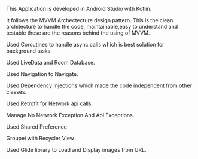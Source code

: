 This Application is developed in Android Studio with Kotlin.

It follows the MVVM Archectecture design pattern.
This is the clean architecture to handle the code, maintainable,easy to understand and testable these are the
reasons behind the using of MVVM.

Used Coroutines to handle async calls which is best solution for background tasks.

Used LiveData and Room Database.

Used Navigation to Navigate.

Used Dependency Injections which made the code independent from other classes.

Used Retrofit for Network api calls.

Manage No Network Exception And Api Exceptions.

Used Shared Preference 

Groupei with Recycler View

Used Glide library to Load and Display images from URL.
